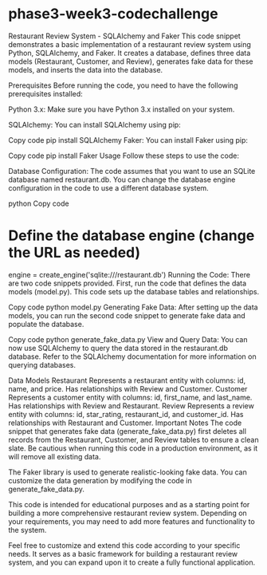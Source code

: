 # phase3-week3-codechallenge

Restaurant Review System - SQLAlchemy and Faker
This code snippet demonstrates a basic implementation of a restaurant review system using Python, SQLAlchemy, and Faker. It creates a database, defines three data models (Restaurant, Customer, and Review), generates fake data for these models, and inserts the data into the database.

Prerequisites
Before running the code, you need to have the following prerequisites installed:

Python 3.x: Make sure you have Python 3.x installed on your system.

SQLAlchemy: You can install SQLAlchemy using pip:

Copy code
pip install SQLAlchemy
Faker: You can install Faker using pip:

Copy code
pip install Faker
Usage
Follow these steps to use the code:

Database Configuration: The code assumes that you want to use an SQLite database named restaurant.db. You can change the database engine configuration in the code to use a different database system.

python
Copy code
# Define the database engine (change the URL as needed)
engine = create_engine('sqlite:///restaurant.db')
Running the Code: There are two code snippets provided. First, run the code that defines the data models (model.py). This code sets up the database tables and relationships.

Copy code
python model.py
Generating Fake Data: After setting up the data models, you can run the second code snippet to generate fake data and populate the database.

Copy code
python generate_fake_data.py
View and Query Data: You can now use SQLAlchemy to query the data stored in the restaurant.db database. Refer to the SQLAlchemy documentation for more information on querying databases.

Data Models
Restaurant
Represents a restaurant entity with columns: id, name, and price.
Has relationships with Review and Customer.
Customer
Represents a customer entity with columns: id, first_name, and last_name.
Has relationships with Review and Restaurant.
Review
Represents a review entity with columns: id, star_rating, restaurant_id, and customer_id.
Has relationships with Restaurant and Customer.
Important Notes
The code snippet that generates fake data (generate_fake_data.py) first deletes all records from the Restaurant, Customer, and Review tables to ensure a clean slate. Be cautious when running this code in a production environment, as it will remove all existing data.

The Faker library is used to generate realistic-looking fake data. You can customize the data generation by modifying the code in generate_fake_data.py.

This code is intended for educational purposes and as a starting point for building a more comprehensive restaurant review system. Depending on your requirements, you may need to add more features and functionality to the system.

Feel free to customize and extend this code according to your specific needs. It serves as a basic framework for building a restaurant review system, and you can expand upon it to create a fully functional application.
